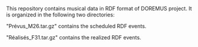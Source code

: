 This repository contains musical data in RDF format of DOREMUS project. It is organized in the following two directories:
	
"Prévus_M26.tar.gz" contains the scheduled RDF events.

"Réalisés_F31.tar.gz" contains the realized RDF events.



